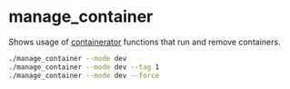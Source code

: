 # manage_container

Shows usage of [containerator](../../README.md) functions that run and remove containers.

```bash
./manage_container --mode dev
./manage_container --mode dev --tag 1
./manage_container --mode dev --force
```
